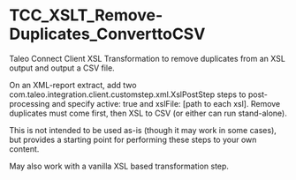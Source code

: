 # TCC_XSLT_Remove-Duplicates_ConverttoCSV
Taleo Connect Client XSL Transformation to remove duplicates from an XSL output and output a CSV file. 

On an XML-report extract, add two com.taleo.integration.client.customstep.xml.XslPostStep steps to post-processing and specify active: true and xslFile: [path to each xsl]. Remove duplicates must come first, then XSL to CSV (or either can run stand-alone).

This is not intended to be used as-is (though it may work in some cases), but provides a starting point for performing these steps to your own content.

May also work with a vanilla XSL based transformation step.
